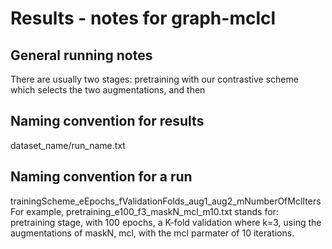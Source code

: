 # Results - notes for graph-mclcl
## General running notes
There are usually two stages: pretraining with our contrastive scheme which selects the two augmentations,
and then 
## Naming convention for results
dataset_name/run_name.txt
## Naming convention for a run
trainingScheme_eEpochs_fValidationFolds_aug1_aug2_mNumberOfMclIters \
For example, pretraining_e100_f3_maskN_mcl_m10.txt stands for:\
pretraining stage, with 100 epochs, a K-fold validation where k=3, using the
augmentations of maskN, mcl, with the mcl parmater of 10 iterations.